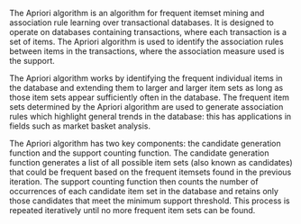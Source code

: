 The Apriori algorithm is an algorithm for frequent itemset mining and association rule learning over transactional databases. It is designed to operate on databases containing transactions, where each transaction is a set of items. The Apriori algorithm is used to identify the association rules between items in the transactions, where the association measure used is the support.

The Apriori algorithm works by identifying the frequent individual items in the database and extending them to larger and larger item sets as long as those item sets appear sufficiently often in the database. The frequent item sets determined by the Apriori algorithm are used to generate association rules which highlight general trends in the database: this has applications in fields such as market basket analysis.

The Apriori algorithm has two key components: the candidate generation function and the support counting function. The candidate generation function generates a list of all possible item sets (also known as candidates) that could be frequent based on the frequent itemsets found in the previous iteration. The support counting function then counts the number of occurrences of each candidate item set in the database and retains only those candidates that meet the minimum support threshold. This process is repeated iteratively until no more frequent item sets can be found.
